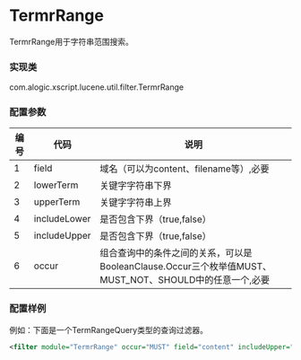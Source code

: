 TermrRange
===========

TermrRange用于字符串范围搜索。

### 实现类

com.alogic.xscript.lucene.util.filter.TermrRange

### 配置参数

| 编号 | 代码 | 说明 |
| ---- | ---- | ---- |
| 1 | field | 域名（可以为content、filename等）,必要|
| 2 | lowerTerm | 关键字字符串下界 |
| 3 | upperTerm | 关键字字符串上界 | 
| 4 | includeLower | 是否包含下界（true,false） | 
| 5 | includeUpper | 是否包含下界（true,false） | 
| 6 | occur | 组合查询中的条件之间的关系，可以是BooleanClause.Occur三个枚举值MUST、MUST_NOT、SHOULD中的任意一个,必要  |

### 配置样例

例如：下面是一个TermRangeQuery类型的查询过滤器。

```xml
<filter module="TermrRange" occur="MUST" field="content" includeUpper="woman"/>

```